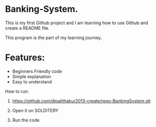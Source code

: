 # Banking-System.
This is my first Github project and I am learning how to use Github and create a README file. 

This program is the part of my learning journey.

# Features:
- Beginners Friendly code
- Simple explanation 
- Easy to understand 



How to run: 
1. https://github.com/dipalithakur2013-create/repo-BankingSystem.git

2. Open it on SOLDITERY 
3. Run the code 